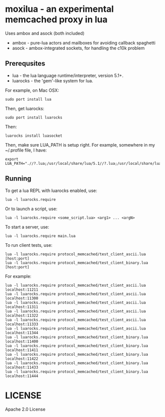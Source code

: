 # moxilua - an experimental memcached proxy in lua

Uses ambox and asock (both included)

* ambox - pure-lua actors and mailboxes for avoiding callback spaghetti
* asock - ambox-integrated sockets, for handling the c10k problem

## Prerequsites

* lua      - the lua language runtime/interpreter, version 5.1+.
* luarocks - the 'gem'-like system for lua.

For example, on Mac OSX:

    sudo port install lua

Then, get luarocks:

    sudo port install luarocks

Then:

    luarocks install luasocket

Then, make sure LUA_PATH is setup right.  For example,
somewhere in my ~/.profile file, I have:

    export LUA_PATH=".//?.lua;/usr/local/share/lua/5.1//?.lua;/usr/local/share/lua/5.1//?/init.lua;$LUA_PATH"

## Running

To get a lua REPL with luarocks enabled, use:

    lua -l luarocks.require

Or to launch a script, use:

    lua -l luarocks.require <some_script.lua> <arg1> ... <argN>

To start a server, use:

    lua -l luarocks.require main.lua

To run client tests, use:

    lua -l luarocks.require protocol_memcached/test_client_ascii.lua [host:port]
    lua -l luarocks.require protocol_memcached/test_client_binary.lua [host:port]

For example:

    lua -l luarocks.require protocol_memcached/test_client_ascii.lua localhost:11211
    lua -l luarocks.require protocol_memcached/test_client_ascii.lua localhost:11300
    lua -l luarocks.require protocol_memcached/test_client_ascii.lua localhost:11311
    lua -l luarocks.require protocol_memcached/test_client_ascii.lua localhost:11322
    lua -l luarocks.require protocol_memcached/test_client_ascii.lua localhost:11333
    lua -l luarocks.require protocol_memcached/test_client_ascii.lua localhost:11344
    lua -l luarocks.require protocol_memcached/test_client_binary.lua localhost:11400
    lua -l luarocks.require protocol_memcached/test_client_binary.lua localhost:11411
    lua -l luarocks.require protocol_memcached/test_client_binary.lua localhost:11422
    lua -l luarocks.require protocol_memcached/test_client_binary.lua localhost:11433
    lua -l luarocks.require protocol_memcached/test_client_binary.lua localhost:11444

# LICENSE

Apache 2.0 License
